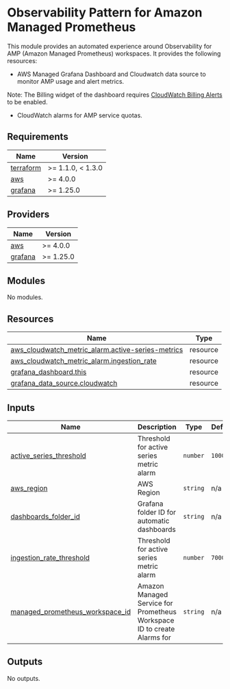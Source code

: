 # Observability Pattern for Amazon Managed Prometheus

This module provides an automated experience around Observability for AMP (Amazon Managed Prometheus) workspaces.
It provides the following resources:

- AWS Managed Grafana Dashboard and  Cloudwatch data source to monitor AMP usage and alert metrics.

Note: The Billing widget of the dashboard requires [CloudWatch Billing Alerts](https://docs.aws.amazon.com/AmazonCloudWatch/latest/monitoring/monitor_estimated_charges_with_cloudwatch.html) to be enabled.

- CloudWatch alarms for AMP service quotas.

<!-- BEGIN_TF_DOCS -->
## Requirements

| Name | Version |
|------|---------|
| <a name="requirement_terraform"></a> [terraform](#requirement\_terraform) | >= 1.1.0, < 1.3.0 |
| <a name="requirement_aws"></a> [aws](#requirement\_aws) | >= 4.0.0 |
| <a name="requirement_grafana"></a> [grafana](#requirement\_grafana) | >= 1.25.0 |

## Providers

| Name | Version |
|------|---------|
| <a name="provider_aws"></a> [aws](#provider\_aws) | >= 4.0.0 |
| <a name="provider_grafana"></a> [grafana](#provider\_grafana) | >= 1.25.0 |

## Modules

No modules.

## Resources

| Name | Type |
|------|------|
| [aws_cloudwatch_metric_alarm.active-series-metrics](https://registry.terraform.io/providers/hashicorp/aws/latest/docs/resources/cloudwatch_metric_alarm) | resource |
| [aws_cloudwatch_metric_alarm.ingestion_rate](https://registry.terraform.io/providers/hashicorp/aws/latest/docs/resources/cloudwatch_metric_alarm) | resource |
| [grafana_dashboard.this](https://registry.terraform.io/providers/grafana/grafana/latest/docs/resources/dashboard) | resource |
| [grafana_data_source.cloudwatch](https://registry.terraform.io/providers/grafana/grafana/latest/docs/resources/data_source) | resource |

## Inputs

| Name | Description | Type | Default | Required |
|------|-------------|------|---------|:--------:|
| <a name="input_active_series_threshold"></a> [active\_series\_threshold](#input\_active\_series\_threshold) | Threshold for active series metric alarm | `number` | `1000000` | no |
| <a name="input_aws_region"></a> [aws\_region](#input\_aws\_region) | AWS Region | `string` | n/a | yes |
| <a name="input_dashboards_folder_id"></a> [dashboards\_folder\_id](#input\_dashboards\_folder\_id) | Grafana folder ID for automatic dashboards | `string` | n/a | yes |
| <a name="input_ingestion_rate_threshold"></a> [ingestion\_rate\_threshold](#input\_ingestion\_rate\_threshold) | Threshold for active series metric alarm | `number` | `70000` | no |
| <a name="input_managed_prometheus_workspace_id"></a> [managed\_prometheus\_workspace\_id](#input\_managed\_prometheus\_workspace\_id) | Amazon Managed Service for Prometheus Workspace ID to create Alarms for | `string` | n/a | yes |

## Outputs

No outputs.
<!-- END_TF_DOCS -->
